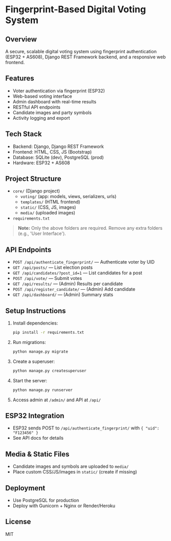 # Fingerprint-Based Digital Voting System

## Overview
A secure, scalable digital voting system using fingerprint authentication (ESP32 + AS608), Django REST Framework backend, and a responsive web frontend.

## Features
- Voter authentication via fingerprint (ESP32)
- Web-based voting interface
- Admin dashboard with real-time results
- RESTful API endpoints
- Candidate images and party symbols
- Activity logging and export

## Tech Stack
- Backend: Django, Django REST Framework
- Frontend: HTML, CSS, JS (Bootstrap)
- Database: SQLite (dev), PostgreSQL (prod)
- Hardware: ESP32 + AS608

## Project Structure
- `core/` (Django project)
  - `voting/` (app: models, views, serializers, urls)
  - `templates/` (HTML frontend)
  - `static/` (CSS, JS, images)
  - `media/` (uploaded images)
- `requirements.txt`

> **Note:** Only the above folders are required. Remove any extra folders (e.g., 'User Interface').

## API Endpoints
- `POST /api/authenticate_fingerprint/` — Authenticate voter by UID
- `GET /api/posts/` — List election posts
- `GET /api/candidates/?post_id=1` — List candidates for a post
- `POST /api/vote/` — Submit votes
- `GET /api/results/` — (Admin) Results per candidate
- `POST /api/register_candidate/` — (Admin) Add candidate
- `GET /api/dashboard/` — (Admin) Summary stats

## Setup Instructions
1. Install dependencies:
   ```bash
   pip install -r requirements.txt
   ```
2. Run migrations:
   ```bash
   python manage.py migrate
   ```
3. Create a superuser:
   ```bash
   python manage.py createsuperuser
   ```
4. Start the server:
   ```bash
   python manage.py runserver
   ```
5. Access admin at `/admin/` and API at `/api/`

## ESP32 Integration
- ESP32 sends POST to `/api/authenticate_fingerprint/` with `{ "uid": "F123456" }`
- See API docs for details

## Media & Static Files
- Candidate images and symbols are uploaded to `media/`
- Place custom CSS/JS/images in `static/` (create if missing)

## Deployment
- Use PostgreSQL for production
- Deploy with Gunicorn + Nginx or Render/Heroku

## License
MIT
